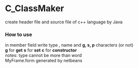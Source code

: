 # C_ClassMaker
create header file and source file of c++ language by Java <br>
### How to use
in member field write type , name and  **g, s, p** characters (or not)<br>
**g** for **get** **s** for **set** **c** for **constructor**<br>
notes: type cannot be more than word<br>
MyFrame.form generated by netbeans

